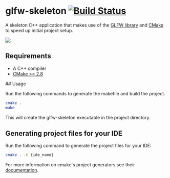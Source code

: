 # glfw-skeleton [![Build Status](https://travis-ci.org/andystanton/glfw-skeleton.png?branch=master)](https://travis-ci.org/andystanton/glfw-skeleton)

A skeleton C++ application that makes use of the [GLFW library](http://www.glfw.org) and [CMake](http://www.cmake.org/) to speed up initial project setup.

![](http://andystanton.github.io/assets/images/readme.md/glfw-skeleton/glfw-skeleton.png)

## Requirements

* A C++ compiler
* [CMake >= 2.8](http://www.cmake.org/cmake/resources/software.html)

## Usage

Run the following commands to generate the makefile and build the project.

```sh
cmake .
make
```

This will create the glfw-skeleton executable in the project directory.

## Generating project files for your IDE

Run the following command to generate the project files for your IDE:

```sh
cmake . -G {ide_name}
```

For more information on cmake's project generators see their [documentation](http://www.cmake.org/Wiki/CMake_Generator_Specific_Information).
